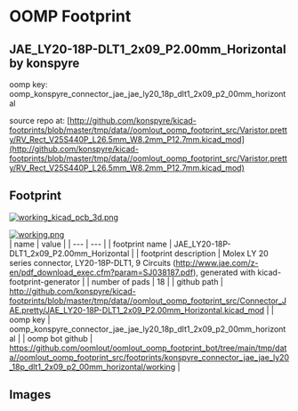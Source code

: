 # OOMP Footprint  
## JAE_LY20-18P-DLT1_2x09_P2.00mm_Horizontal  by konspyre  
  
oomp key: oomp_konspyre_connector_jae_jae_ly20_18p_dlt1_2x09_p2_00mm_horizontal  
  
source repo at: [http://github.com/konspyre/kicad-footprints/blob/master/tmp/data//oomlout_oomp_footprint_src/Varistor.pretty/RV_Rect_V25S440P_L26.5mm_W8.2mm_P12.7mm.kicad_mod](http://github.com/konspyre/kicad-footprints/blob/master/tmp/data//oomlout_oomp_footprint_src/Varistor.pretty/RV_Rect_V25S440P_L26.5mm_W8.2mm_P12.7mm.kicad_mod)  
## Footprint  
  
[![working_kicad_pcb_3d.png](working_kicad_pcb_3d_600.png)](working_kicad_pcb_3d.png)  
  
[![working.png](working_600.png)](working.png)  
| name | value | 
| --- | --- | 
| footprint name | JAE_LY20-18P-DLT1_2x09_P2.00mm_Horizontal | 
| footprint description | Molex LY 20 series connector, LY20-18P-DLT1, 9 Circuits (http://www.jae.com/z-en/pdf_download_exec.cfm?param=SJ038187.pdf), generated with kicad-footprint-generator | 
| number of pads | 18 | 
| github path | http://github.com/konspyre/kicad-footprints/blob/master/tmp/data//oomlout_oomp_footprint_src/Connector_JAE.pretty/JAE_LY20-18P-DLT1_2x09_P2.00mm_Horizontal.kicad_mod | 
| oomp key | oomp_konspyre_connector_jae_jae_ly20_18p_dlt1_2x09_p2_00mm_horizontal | 
| oomp bot github | https://github.com/oomlout/oomlout_oomp_footprint_bot/tree/main/tmp/data//oomlout_oomp_footprint_src/footprints/konspyre_connector_jae_jae_ly20_18p_dlt1_2x09_p2_00mm_horizontal/working | 
## Images  
